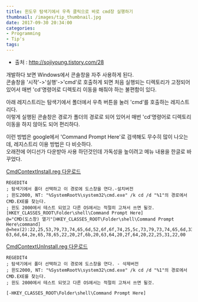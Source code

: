 ```yaml
---
title: 윈도우 탐색기에서 우측 클릭으로 바로 cmd창 실행하기
thumbnail: /images/tip_thumbnail.jpg
date: 2017-09-30 20:34:00
categories:
- Programming
- Tip's
tags:
---
```

* 출처 : http://sojiyoung.tistory.com/28

개발하다 보면 Windows에서 콘솔창을 자주 사용하게 된다.  
콘솔창을 '시작'->'실행'->'cmd'로 호출하게 되면 처음 실행되는 디렉토리가 고정되어 있어서 매번 'cd'명령어로 디렉토리 이동을 해줘야 하는 불편함이 있다.

아래 레지스트리는 탐색기에서 폴더에서 우측 버튼을 눌러 'cmd'를 호출하는 레지스트리다.  
이렇게 실행된 콘솔창은 경로가 폴더의 경로로 되어 있어서 매번 'cd'명령어로 디렉토리 이동을 하지 않아도 되어 편리하다.

이런 방법은 google에서 'Command Prompt Here'로 검색해도 무수히 많이 나오는데, 레지스트리 이용 방법은 다 비슷하다.  
오래전에 어디선가 다운받아 사용 하던것인데 가독성을 높이려고 메뉴 내용을 한글로 바꾸었다.

[CmdContextInstall.reg 다운로드](https://yeop-blog.github.io/)

~~~
REGEDIT4
; 탐색기에서 폴더 선택하고 이 경로에 도스창을 연다.-설치버전
; 윈도2000, NT: "%SystemRoot%\system32\cmd.exe" /k cd /d "%1"의 경로에서 CMD.EXE를 찾는다.
; 윈도 2000에서 테스트 되었고 다른 OS에서는 적절히 고쳐서 쓰면 될것.[HKEY_CLASSES_ROOT\Folder\shell\Command Prompt Here]
@="CMD(도스창) 열기"[HKEY_CLASSES_ROOT\Folder\shell\Command Prompt Here\command]
@=hex(2):22,25,53,79,73,74,65,6d,52,6f,6f,74,25,5c,73,79,73,74,65,6d,33,32,5c,\
63,6d,64,2e,65,78,65,22,20,2f,6b,20,63,64,20,2f,64,20,22,25,31,22,00
~~~

[CmdContextUnInstall.reg 다운로드](https://yeop-blog.github.io/)

~~~
REGEDIT4
; 탐색기에서 폴더 선택하고 이 경로에 도스창을 연다. - 삭제버전
; 윈도2000, NT: "%SystemRoot%\system32\cmd.exe" /k cd /d "%1"의 경로에서 CMD.EXE를 찾는다.
; 윈도 2000에서 테스트 되엇고 다른 OS에서는 적절히 고쳐서 쓰면 될것.

[-HKEY_CLASSES_ROOT\Folder\shell\Command Prompt Here]
~~~
